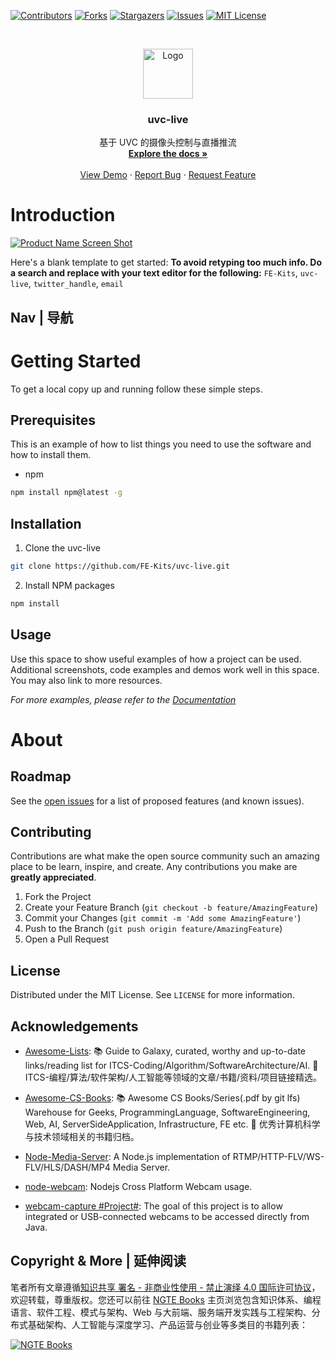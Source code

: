 [![Contributors][contributors-shield]][contributors-url]
[![Forks][forks-shield]][forks-url]
[![Stargazers][stars-shield]][stars-url]
[![Issues][issues-shield]][issues-url]
[![MIT License][license-shield]][license-url]

<!-- PROJECT LOGO -->
<br />
<p align="center">
  <a href="https://github.com/FE-Kits/uvc-live">
    <img src="https://s2.ax1x.com/2020/01/06/lr21MT.png" alt="Logo" width="80" height="80">
  </a>

  <h3 align="center">uvc-live</h3>

  <p align="center">
    基于 UVC 的摄像头控制与直播推流
    <br />
    <a href="https://github.com/FE-Kits/uvc-live"><strong>Explore the docs »</strong></a>
    <br />
    <br />
    <a href="https://github.com/FE-Kits/uvc-live">View Demo</a>
    ·
    <a href="https://github.com/FE-Kits/uvc-live/issues">Report Bug</a>
    ·
    <a href="https://github.com/FE-Kits/uvc-live/issues">Request Feature</a>
  </p>
</p>

<!-- ABOUT THE PROJECT -->

# Introduction

[![Product Name Screen Shot](https://s2.ax1x.com/2020/01/06/lr2YdJ.md.png)](https://example.com)

Here's a blank template to get started:
**To avoid retyping too much info. Do a search and replace with your text editor for the following:**
`FE-Kits`, `uvc-live`, `twitter_handle`, `email`

## Nav | 导航

# Getting Started

To get a local copy up and running follow these simple steps.

## Prerequisites

This is an example of how to list things you need to use the software and how to install them.

- npm

```sh
npm install npm@latest -g
```

## Installation

1. Clone the uvc-live

```sh
git clone https://github.com/FE-Kits/uvc-live.git
```

2. Install NPM packages

```sh
npm install
```

<!-- USAGE EXAMPLES -->

## Usage

Use this space to show useful examples of how a project can be used. Additional screenshots, code examples and demos work well in this space. You may also link to more resources.

_For more examples, please refer to the [Documentation](https://example.com)_

# About

<!-- ROADMAP -->

## Roadmap

See the [open issues](https://github.com/FE-Kits/uvc-live/issues) for a list of proposed features (and known issues).

<!-- CONTRIBUTING -->

## Contributing

Contributions are what make the open source community such an amazing place to be learn, inspire, and create. Any contributions you make are **greatly appreciated**.

1. Fork the Project
2. Create your Feature Branch (`git checkout -b feature/AmazingFeature`)
3. Commit your Changes (`git commit -m 'Add some AmazingFeature'`)
4. Push to the Branch (`git push origin feature/AmazingFeature`)
5. Open a Pull Request

<!-- LICENSE -->

## License

Distributed under the MIT License. See `LICENSE` for more information.

<!-- ACKNOWLEDGEMENTS -->

## Acknowledgements

- [Awesome-Lists](https://github.com/wx-chevalier/Awesome-Lists): 📚 Guide to Galaxy, curated, worthy and up-to-date links/reading list for ITCS-Coding/Algorithm/SoftwareArchitecture/AI. 💫 ITCS-编程/算法/软件架构/人工智能等领域的文章/书籍/资料/项目链接精选。

- [Awesome-CS-Books](https://github.com/wx-chevalier/Awesome-CS-Books): :books: Awesome CS Books/Series(.pdf by git lfs) Warehouse for Geeks, ProgrammingLanguage, SoftwareEngineering, Web, AI, ServerSideApplication, Infrastructure, FE etc. :dizzy: 优秀计算机科学与技术领域相关的书籍归档。

- [Node-Media-Server](https://github.com/illuspas/Node-Media-Server): A Node.js implementation of RTMP/HTTP-FLV/WS-FLV/HLS/DASH/MP4 Media Server.

- [node-webcam](https://github.com/chuckfairy/node-webcam#readme): Nodejs Cross Platform Webcam usage.

- [webcam-capture #Project#](https://github.com/sarxos/webcam-capture): The goal of this project is to allow integrated or USB-connected webcams to be accessed directly from Java.

## Copyright & More | 延伸阅读

笔者所有文章遵循[知识共享 署名 - 非商业性使用 - 禁止演绎 4.0 国际许可协议](https://creativecommons.org/licenses/by-nc-nd/4.0/deed.zh)，欢迎转载，尊重版权。您还可以前往 [NGTE Books](https://ng-tech.icu/books/) 主页浏览包含知识体系、编程语言、软件工程、模式与架构、Web 与大前端、服务端开发实践与工程架构、分布式基础架构、人工智能与深度学习、产品运营与创业等多类目的书籍列表：

[![NGTE Books](https://s2.ax1x.com/2020/01/18/19uXtI.png)](https://ng-tech.icu/books/)

<!-- MARKDOWN LINKS & IMAGES -->
<!-- https://www.markdownguide.org/basic-syntax/#reference-style-links -->

[contributors-shield]: https://img.shields.io/github/contributors/FE-Kits/uvc-live.svg?style=flat-square
[contributors-url]: https://github.com/FE-Kits/uvc-live/graphs/contributors
[forks-shield]: https://img.shields.io/github/forks/FE-Kits/uvc-live.svg?style=flat-square
[forks-url]: https://github.com/FE-Kits/uvc-live/network/members
[stars-shield]: https://img.shields.io/github/stars/FE-Kits/uvc-live.svg?style=flat-square
[stars-url]: https://github.com/FE-Kits/uvc-live/stargazers
[issues-shield]: https://img.shields.io/github/issues/FE-Kits/uvc-live.svg?style=flat-square
[issues-url]: https://github.com/FE-Kits/uvc-live/issues
[license-shield]: https://img.shields.io/github/license/FE-Kits/uvc-live.svg?style=flat-square
[license-url]: https://github.com/FE-Kits/uvc-live/blob/master/LICENSE.txt
